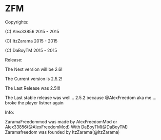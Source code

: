 # ZFM 

Copyrights:

(C) Alex33856 2015 - 2015

(C) ItzZarama 2015 - 2015

(C) DaBoyTM 2015 - 2015

Release:


The Next version will be 2.6!

The Current version is 2.5.2!

The Last Release was 2.5!!!

The Last stable release was well... 2.5.2 because @AlexFreedom aka me.... broke the player listner again

Info:

ZaramaFreedommod was made by AlexFreedomMod or Alex33856(@AlexFreedomMod) With DaBoyTM(@DaBoyTM)
Zaramafreedom was founded by ItzZarama(@ItzZarama)
